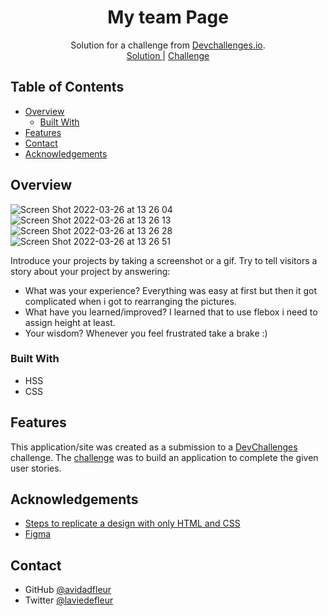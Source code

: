 <!-- Please update value in the {}  -->

<h1 align="center">My team Page</h1>

<div align="center">
   Solution for a challenge from  <a href="http://devchallenges.io" target="_blank">Devchallenges.io</a>.
</div>

<div align="center">
    <a href="https://avidadfleur.github.io/my-team-page/">
      Solution
    </a>
    <span> | </span>
    <a href="https://devchallenges.io/challenges/hhmesazsqgKXrTkYkt0U">
      Challenge
    </a>
  </h3>
</div>

<!-- TABLE OF CONTENTS -->

## Table of Contents

- [Overview](#overview)
  - [Built With](#built-with)
- [Features](#features)
- [Contact](#contact)
- [Acknowledgements](#acknowledgements)

<!-- OVERVIEW -->

## Overview

![Screen Shot 2022-03-26 at 13 26 04](https://user-images.githubusercontent.com/86981532/160935307-891ffb8c-c34a-4f25-8b21-d326a898c846.png)
![Screen Shot 2022-03-26 at 13 26 13](https://user-images.githubusercontent.com/86981532/160935318-a1f65276-ccb3-4ec9-9f70-1966440453d8.png)
![Screen Shot 2022-03-26 at 13 26 28](https://user-images.githubusercontent.com/86981532/160935326-219c165c-43af-49f0-93ad-0cee93e18835.png)
![Screen Shot 2022-03-26 at 13 26 51](https://user-images.githubusercontent.com/86981532/160935328-b7a4f7c8-7989-4aa7-9b95-4cf2f7cc9a9d.png)

Introduce your projects by taking a screenshot or a gif. Try to tell visitors a story about your project by answering:

- What was your experience?
  Everything was easy at first but then it got complicated when i got to rearranging the pictures.
- What have you learned/improved?
  I learned that to use flebox i need to assign height at least.
- Your wisdom?
  Whenever you feel frustrated take a brake :)

### Built With

<!-- This section should list any major frameworks that you built your project using. Here are a few examples.-->

- HSS
- CSS

## Features

<!-- List the features of your application or follow the template. Don't share the figma file here :) -->

This application/site was created as a submission to a [DevChallenges](https://devchallenges.io/challenges) challenge. The [challenge](https://devchallenges.io/challenges/hhmesazsqgKXrTkYkt0U) was to build an application to complete the given user stories.


## Acknowledgements

<!-- This section should list any articles or add-ons/plugins that helps you to complete the project. This is optional but it will help you in the future. For exmpale -->

- [Steps to replicate a design with only HTML and CSS](https://devchallenges-blogs.web.app/how-to-replicate-design/)
- [Figma](https://www.figma.com/)

## Contact

- GitHub [@avidadfleur](https://github.com/avidadfleur)
- Twitter [@laviedefleur](https://twitter.com/laviedefleur)
